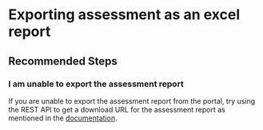 <properties
	pageTitle="Exporting assessment as an excel report"
	description="Issues and guidance regarding exporting an assessment report in Azure Migrate"
	service="microsoft.migrate"
	resource="projects"
	authors="snehaamicrosoft"
	ms.author="snehaa"
	displayOrder=""
	selfHelpType="generic"
	supportTopicIds="32631934"
	resourceTags=""
	productPesIds="16348"
	cloudEnvironments="public"
	articleId="75be4298-2b4f-4t6d-96c5-b2b5886483e6"
/>

# Exporting assessment as an excel report

## **Recommended Steps**

### **I am unable to export the assessment report**
If you are unable to export the assessment report from the portal, try using the REST API to get a download URL for the assessment report as mentioned in the [documentation](https://docs.microsoft.com/azure/migrate/troubleshooting-general#i-am-unable-to-export-the-assessment-report).
